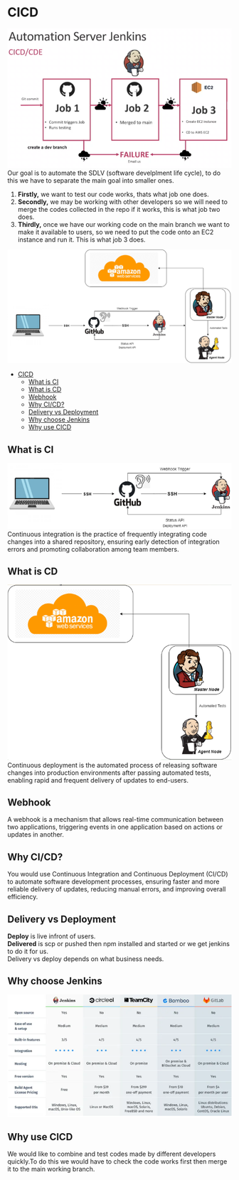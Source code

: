 # CICD
![alt text](images/breakdown.png)<br>
Our goal is to automate the SDLV (software develplment life cycle), to do this we have to separate the main goal into smaller ones. 
1. **Firstly,** we want to test our code works, thats what job one does.
2. **Secondly,** we may be working with other developers so we will need to merge the codes collected in the repo if it works, this is what job two does.
3. **Thirdly,** once we have our working code on the main branch we want to make it available to users, so we need to put the code onto an EC2 instance and run it. This is what job 3 does.<br>

![alt text](images/CICD.png)
- [CICD](#cicd)
  - [What is CI](#what-is-ci)
  - [What is CD](#what-is-cd)
  - [Webhook](#webhook)
  - [Why CI/CD?](#why-cicd)
  - [Delivery vs Deployment](#delivery-vs-deployment)
  - [Why choose Jenkins](#why-choose-jenkins)
  - [Why use CICD](#why-use-cicd)

## What is CI
![alt text](images/CI.png)<br>
Continuous integration is the practice of frequently integrating code changes into a shared repository, ensuring early detection of integration errors and promoting collaboration among team members.
## What is CD
![alt text](images/CD.png)<br>
Continuous deployment is the automated process of releasing software changes into production environments after passing automated tests, enabling rapid and frequent delivery of updates to end-users.
## Webhook
A webhook is a mechanism that allows real-time communication between two applications, triggering events in one application based on actions or updates in another.
## Why CI/CD?
You would use Continuous Integration and Continuous Deployment (CI/CD) to automate software development processes, ensuring faster and more reliable delivery of updates, reducing manual errors, and improving overall efficiency.

## Delivery vs Deployment
**Deploy** is live infront of users.<br>
**Delivered** is scp or pushed then npm installed and started or we get jenkins to do it for us.<br>
Delivery vs deploy depends on what business needs.<br>

## Why choose Jenkins
![alt text](images/tool_comparisons.png)

## Why use CICD
We would like to combine and test codes made by different developers quickly.To do this we would have to check the code works first then merge it to the main working branch.
